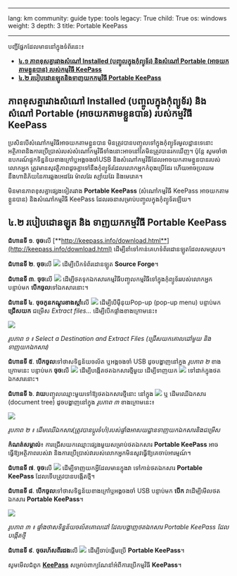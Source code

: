 

---

lang: km
community: guide
type: tools
legacy: True
child: True
os: windows
weight: 3
depth: 3
title: Portable KeePass

---

បញ្ជីផ្នែកដែលមាននៅក្នុងទំព័រនេះ៖ 

- [**៤.១ ភាពខុសគ្នារវាងសំណៅ Installed (បញ្ចូលក្នុងកុំព្យូទ័រ) និងសំណៅ Portable (អាចយកតាមខ្លួនបាន) របស់កម្មវិធី  KeePass**](#4.1)
- [**៤.២ របៀបដោនឡូតនិងទាញយកកម្មវិធី Portable KeePass**](#4.2)

<a name="4.1"></a>
## ភាពខុសគ្នារវាងសំណៅ Installed (បញ្ចូលក្នុងកុំព្យូទ័រ) និងសំណៅ Portable (អាចយកតាមខ្លួនបាន) របស់កម្មវិធី  KeePass ##

ប្រសិនបើសំណៅកម្មវិធីអាចយកតាមខ្លួនបាន មិនត្រូវបានបញ្ចូលទៅក្នុងកុំព្យូទ័រមូលដ្ឋានទេនោះ អត្ថិភាពនិងការប្រើប្រាស់របស់សំណៅកម្មវិធីទាំងនោះអាចនៅតែមិនត្រូវបានរកឃើញ។ ប៉ុន្តែ សូមចាំថា ឧបករណ៍ផ្ទុកទិន្នន័យខាងក្រៅឬអង្គចងចាំUSB និងសំណៅកម្មវិធីដែលអាចយកតាមខ្លួនបានរបស់លោកអ្នក ត្រូវមានសុវត្ថិភាពដូចគ្នាទៅនឹងកុំព្យូទ័រដែលលោកអ្នកកំពុងប្រើដែរ ហើយអាចប្រឈមនឹងហានិភ័យនៃការឆ្លងអេដវែរ ម៉ាលវែរ ស្ប៉ាយវែរ និងមេរោគ។

មិនមានភាពខុសគ្នាផ្សេងទៀតរវាង **Portable KeePass** (សំណៅកម្មវិធី KeePass អាចយកតាមខ្លួនបាន) និងសំណៅកម្មវិធី KeePass ដែលរចនាសម្រាប់បញ្ចូលក្នុងកុំព្យូទ័រឡើយ។

<a name="4.2"></a>
## ៤.២ របៀបដោនឡូត និង ទាញយកកម្មវិធី Portable KeePass ##

**ជំហានទី ១**. **ចុច**លើ [**http://keepass.info/download.html**](http://keepass.info/download.html) ដើម្បីនាំទៅកាន់គេហទំព័រដោនឡូតដែលសមស្រប។

**ជំហានទី ២**. **ចុច**លើ ![](/sbox/screen/keepassportable-en-1/01.png) ដើម្បីបើកទំព័រដោនឡូត **Source Forge**។

**ជំហានទី ៣**. **ចុច**លើ ![](/sbox/screen/keepassportable-en-1/02.png) ដើម្បីថតទុកឯកសារកម្មវិធីបញ្ចូលកម្មវិធីទៅក្នុងកុំព្យូទ័ររបស់លោកអ្នក បន្ទាប់មក  **បើកចូល**ទៅឯកសារនោះ។

**ជំហានទី ៤**. **ចុចកូនកណ្តុរខាងស្តាំ**លើ ![](/sbox/screen/keepassportable-en-1/02.png) ដើម្បីបើម៉ឺនុយPop-up (pop-up menu) បន្ទាប់មក **ជ្រើសយក** ជម្រើស *Extract files...* ដើម្បីបើកផ្ទាំងខាងក្រោមនេះ៖

![](/sbox/screen/keepassportable-en-1/04.png) 

*រូបភាព ១ ៖ Select a Destination and Extract Files (ជ្រើសយកគោលដៅមួយ និង ទាញយកឯកសារ)*

**ជំហានទី ៥**. **បើកចូល**ទៅថាសទិន្នន័យចល័ត ឬអង្គចងចាំ USB ដូចបង្ហាញនៅក្នុង *រូបភាព ២* ខាងក្រោមនេះ  បន្ទាប់មក **ចុច**លើ ![](/sbox/screen/keepassportable-en-1/06.png) ដើម្បីបង្កើតថតឯកសារថ្មីមួយ ដើម្បីទាញយក ![](/sbox/screen/keepass-en-1/02.png) ទៅដាក់ក្នុងថតឯកសារនោះ។

**ជំហានទី ៦**. **វាយ**បញ្ចូលឈ្មោះមួយទៅឱ្យថតឯកសារថ្មីនោះ នៅក្នុង ![](/sbox/screen/keepassportable-en-1/08.png) ឬ ដើមឈើឯកសារ (document tree) ដូចបង្ហាញនៅក្នុង *រូបភាព ៣* ខាងក្រោមនេះ៖ 

![](/sbox/screen/keepassportable-en-1/09.png)

*រូបភាព ២ ៖ ដើមឈើឯកសារ(ត្រូវបានប្តូរទំហំ)របស់ផ្ទាំងអាសយដ្ឋានទាញយកឯកសារនិងជម្រើស* 

**កំណត់សម្គាល់**៖ ការជ្រើសយកឈ្មោះផ្សេងមួយសម្រាប់ថតឯកសារ **Portable KeePass** អាចធ្វើឱ្យអត្ថិភាពរបស់វា និងការប្រើប្រាស់វារបស់លោកអ្នកមិនសូវធ្វើឱ្យគេចាប់អារម្មណ៍។

**ជំហានទី ៧**. **ចុច**លើ ![](/sbox/screen/keepassportable-en-1/10.png) ដើម្បីទាញយកអ្វីដែលមានក្នុងវា ទៅកាន់ថតឯកសារ **Portable KeePass** ដែលទើបត្រូវបានបង្កើតថ្មី។ 

**ជំហានទី ៨**. **បើកចូល**ទៅថាសទិន្នន័យខាងក្រៅឬអង្គចងចាំ USB  បន្ទាប់មក **បើក** វាដើម្បីមើលថតឯកសារ **Portable KeePass**។

![](/sbox/screen/keepassportable-en-1/11.png)

*រូបភាព ៣ ៖ ផ្ទាំងថាសទិន្នន័យចល័តគោលដៅ ដែលបង្ហាញថតឯកសារ Portable KeePass ដែលបង្កើតថ្មី*

**ជំហានទី ៩**. **ចុចរហ័សពីរដង**លើ ![](/sbox/screen/keepassportable-en-1/12.png) ដើម្បីចាប់ផ្តើមប្រើ **Portable KeePass**។

សូមមើលជំពូក [**KeePass**](/km/keepass_main) សម្រាប់ពាក្យណែនាំអំពីការប្រើកម្មវិធី **KeePass**។



